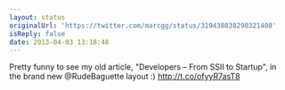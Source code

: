 ```yaml
---
layout: status
originalUrl: 'https://twitter.com/marcgg/status/319438838290321408'
isReply: false
date: 2013-04-03 13:18:48
---
```


Pretty funny to see my old article, "Developers – From SSII to Startup", in the brand new @RudeBaguette layout :) http://t.co/ofyyR7asT8
